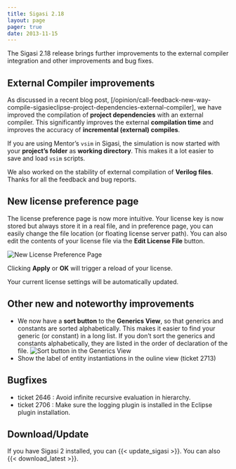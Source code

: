 ```yaml
---
title: Sigasi 2.18
layout: page
pager: true
date: 2013-11-15
---
```


The Sigasi 2.18 release brings further improvements to the external
compiler integration and other improvements and bug fixes.

External Compiler improvements
------------------------------

As discussed in a recent blog post, [/opinion/call-feedback-new-way-compile-sigasieclipse-project-dependencies-external-compiler],
we have improved the compilation of **project dependencies** with an
external compiler. This significantly improves the external
**compilation time** and improves the accuracy of **incremental
(external) compiles**.

If you are using Mentor’s `vsim` in Sigasi, the simulation is now
started with your **project’s folder** as **working directory**. This
makes it a lot easier to save and load `vsim` scripts.

We also worked on the stability of external compilation of **Verilog
files**. Thanks for all the feedback and bug reports.

New license preference page
---------------------------

The license preference page is now more intuitive. Your license key is
now stored but always store it in a real file, and in preference page,
you can easily change the file location (or floating license server
path). You can also edit the contents of your license file via the
**Edit License File** button.

![New License Preference Page](/img/releasenotes/2.18/licensepreferencepagescreenshot.png "New License Preference Page")

Clicking **Apply** or **OK** will trigger a reload of your license.

Your current license settings will be automatically updated.

Other new and noteworthy improvements
-------------------------------------

-   We now have a **sort button** to the **Generics View**, so that
    generics and constants are sorted alphabetically. This makes it
    easier to find your generic (or constant) in a long list. If you
    don’t sort the generics and constants alphabetically, they are
    listed in the order of declaration of the file.
    ![Sort button in the Generics View](/img/releasenotes/2.18/genericsviewsort.png "Sort button in the Generics View")
-   Show the label of entity instantiations in the ouline view (ticket
    2713)

Bugfixes
--------

-   ticket 2646 : Avoid infinite recursive evaluation in hierarchy.
-   ticket 2706 : Make sure the logging plugin is installed in the
    Eclipse plugin installation.

Download/Update
---------------

If you have Sigasi 2 installed, you can {{< update_sigasi >}}. You can also {{< download_latest >}}.
